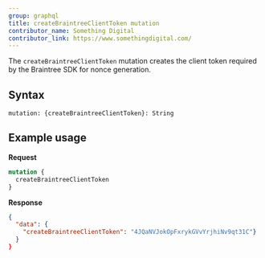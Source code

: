 ```yaml
---
group: graphql
title: createBraintreeClientToken mutation
contributor_name: Something Digital
contributor_link: https://www.somethingdigital.com/
---
```


The `createBraintreeClientToken` mutation creates the client token required by the Braintree SDK for nonce generation.

## Syntax

`mutation: {createBraintreeClientToken}: String`

## Example usage

**Request**

```graphql
mutation {
  createBraintreeClientToken
}
```

**Response**

```json
{
  "data": {
    "createBraintreeClientToken": "4JQaNVJokOpFxrykGVvYrjhiNv9qt31C"}
  }
}
```

